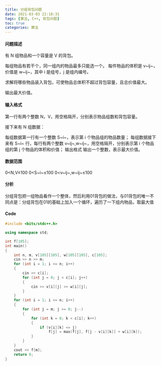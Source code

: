 ```yaml
---
title: 分组背包问题
date: 2021-03-03 22:18:31
tags: [算法, C++, 背包问题]
toc: true
categories: 算法
---
```


#### 问题描述

有 N 组物品和一个容量是 V 的背包。

每组物品有若干个，同一组内的物品最多只能选一个。
每件物品的体积是 v~ij~，价值是 w~ij~，其中 i 是组号，j 是组内编号。

求解将哪些物品装入背包，可使物品总体积不超过背包容量，且总价值最大。

输出最大价值。

<!--more-->

#### 输入格式

第一行有两个整数 N，V，用空格隔开，分别表示物品组数和背包容量。

接下来有 N 组数据：

每组数据第一行有一个整数 S~i~，表示第 i 个物品组的物品数量；
每组数据接下来有 S~i~ 行，每行有两个整数 v~ij~,w~ij~，用空格隔开，分别表示第 i 个物品组的第 j 个物品的体积和价值；
输出格式
输出一个整数，表示最大价值。

#### 数据范围

0<N,V≤100
0<S~i~≤100
0<v~ij~,w~ij~≤100

#### 分析

分组背包把一组物品看作一个整体，然后利用01背包的做法，与01背包的唯一不同点是：分组背包在01的基础上加入一个循环，遍历了一下组内物品，取最大值

#### Code

```C++
#include <bits/stdc++.h>

using namespace std;

int f[105];
int main()
{
    int n, m, v[105][105], w[105][105], c[105];
    cin >> n >> m;
    for (int i = 1; i <= n; i++)
    {
        cin >> c[i];
        for (int j = 0; j < c[i]; j++)
        {
            cin >> v[i][j] >> w[i][j];
        }
    }
    for (int i = 1; i <= n; i++)
    {
        for (int j = m; j >= 0; j--)
        {
            for (int k = 0; k < c[i]; k++)
            {
                if (v[i][k] <= j)
                    f[j] = max(f[j], f[j - v[i][k]] + w[i][k]);
            }
        }
    }
    cout << f[m];
    return 0;
}
```
